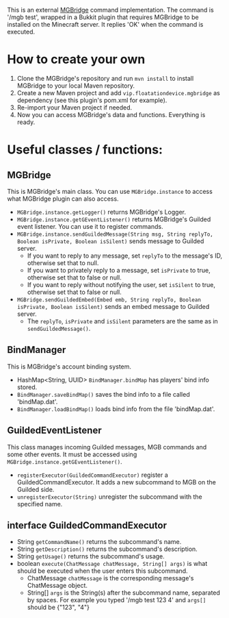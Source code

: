 This is an external [MGBridge](https://github.com/MCUmbrella/MGBridge) command implementation.
The command is '/mgb test', wrapped in a Bukkit plugin that requires MGBridge to be installed on the Minecraft server.
It replies 'OK' when the command is executed.
# How to create your own
1. Clone the MGBridge's repository and run `mvn install` to install MGBridge to your local Maven repository.
2. Create a new Maven project and add `vip.floatationdevice.mgbridge` as dependency (see this plugin's pom.xml for example).
3. Re-import your Maven project if needed.
4. Now you can access MGBridge's data and functions. Everything is ready.

# Useful classes / functions:
## MGBridge
This is MGBridge's main class. You can use `MGBridge.instance` to access what MGBridge plugin can also access.
- `MGBridge.instance.getLogger()` returns MGBridge's Logger.
- `MGBridge.instance.getGEventListener()` returns MGBridge's Guilded event listener. You can use it to register commands.
- `MGBridge.instance.sendGuildedMessage(String msg, String replyTo, Boolean isPrivate, Boolean isSilent)` sends message to Guilded server. 
  - If you want to reply to any message, set `replyTo` to the message's ID, otherwise set that to null.
  - If you want to privately reply to a message, set `isPrivate` to true, otherwise set that to false or null.
  - If you want to reply without notifying the user, set `isSilent` to true, otherwise set that to false or null.
- `MGBridge.sendGuildedEmbed(Embed emb, String replyTo, Boolean isPrivate, Boolean isSilent)` sends an embed message to Guilded server.
  - The `replyTo`, `isPrivate` and `isSilent` parameters are the same as in `sendGuildedMessage()`.
## BindManager
This is MGBridge's account binding system.
-  HashMap<String, UUID> `BindManager.bindMap` has players' bind info stored.
- `BindManager.saveBindMap()` saves the bind info to a file called 'bindMap.dat'.
- `BindManager.loadBindMap()` loads bind info from the file 'bindMap.dat'.
## GuildedEventListener
This class manages incoming Guilded messages, MGB commands and some other events. It must be accessed using `MGBridge.instance.getGEventListener()`.
- `registerExecutor(GuildedCommandExecutor)` register a GuildedCommandExecutor. It adds a new subcommand to MGB on the Guilded side.
- `unregisterExecutor(String)` unregister the subcommand with the specified name.
## interface GuildedCommandExecutor
- String `getCommandName()` returns the subcommand's name.
- String `getDescription()` returns the subcommand's description.
- String `getUsage()` returns the subcommand's usage.
- boolean `execute(ChatMessage chatMessage, String[] args)` is what should be executed when the user enters this subcommand.
  - ChatMessage `chatMessage` is the corresponding message's ChatMessage object.
  - String[] `args` is the String(s) after the subcommand name, separated by spaces. For example you typed '/mgb test 123 4' and `args[]` should be {"123", "4"}
